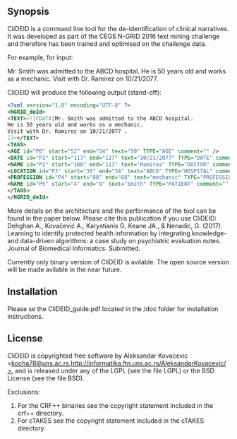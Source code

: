 ## Synopsis

CliDEID is a command line tool for the de-identification of clinical narratives. It was developed as part of the CEGS N-GRID 2016 text mining challenge and therefore has been trained and optimised on the challenge data.

For example, for input:

Mr. Smith was admitted to the ABCD hospital.
He is 50 years old and works as a mechanic.
Visit with Dr. Ramirez on 10/21/2077.

CliDEID will produce the following output (stand-off):
```xml
<?xml version="1.0" encoding="UTF-8" ?>
<NGRID_deId>
<TEXT><![CDATA[Mr. Smith was admitted to the ABCD hospital.
He is 50 years old and works as a mechanic.
Visit with Dr. Ramirez on 10/21/2077 .
]]></TEXT>
<TAGS>
<AGE id="P0" start="52" end="54" text="50" TYPE="AGE" comment="" />
<DATE id="P1" start="117" end="127" text="10/21/2077" TYPE="DATE" comment="" />
<NAME id="P2" start="106" end="113" text="Ramirez" TYPE="DOCTOR" comment="" />
<LOCATION id="P3" start="30" end="34" text="ABCD" TYPE="HOSPITAL" comment="" />
<PROFESSION id="P4" start="80" end="88" text="mechanic" TYPE="PROFESSION" comment="" />
<NAME id="P5" start="4" end="9" text="Smith" TYPE="PATIENT" comment="" />
</TAGS>
</NGRID_deId>
```
More details on the architecture and the performance of the tool can be found in the paper below. Please cite this publication if you use CliDEID:
Dehghan A., Kovačević A., Karystianis G, Keane JA., & Nenadic, G. (2017). Learning to identify protected health information by integrating knowledge- and data-driven algorithms: a case study on psychiatric evaluation notes. Journal of Biomedical Informatics. Submitted.

Currently only binary version of CliDEID is avilable. The open source version will be made avilable in the near future.

## Installation

Please se the CliDEID_guide.pdf located in the /doc folder for installation instructions.

## License

CliDEID is copyrighted free software by Aleksandar Kovacevic <kocha78@uns.ac.rs,http://informatika.ftn.uns.ac.rs/AleksandarKovacevic/>, and is released under any of the LGPL (see the file LGPL) or the BSD License (see the file BSD).

Exclusions:

  1. For the CRF++ binaries see the copyright statement included in the crf++ directory.
  2. For cTAKES see the copyright statement included in the cTAKES directory.
